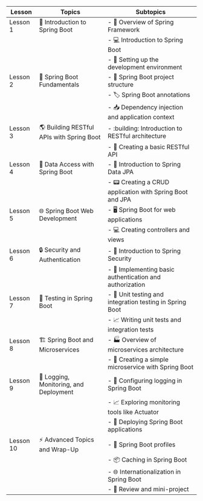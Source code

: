 | **Lesson** | **Topics** | **Subtopics** |
|------------|------------|--------------|
| Lesson 1 | :rocket: Introduction to Spring Boot | - :book: Overview of Spring Framework |
| | | - :computer: Introduction to Spring Boot |
| | | - :wrench: Setting up the development environment |
| Lesson 2 | :nut_and_bolt: Spring Boot Fundamentals | - :file_folder: Spring Boot project structure |
| | | - :label: Spring Boot annotations |
| | | - :inbox_tray: Dependency injection and application context |
| Lesson 3 | :earth_americas: Building RESTful APIs with Spring Boot | - :building: Introduction to RESTful architecture |
| | | - :wrench: Creating a basic RESTful API |
| Lesson 4 | :floppy_disk: Data Access with Spring Boot | - :page_with_curl: Introduction to Spring Data JPA |
| | | - :pager: Creating a CRUD application with Spring Boot and JPA |
| Lesson 5 | :globe_with_meridians: Spring Boot Web Development | - :desktop_computer: Spring Boot for web applications |
| | | - :computer: Creating controllers and views |
| Lesson 6 | :lock: Security and Authentication | - :key: Introduction to Spring Security |
| | | - :closed_lock_with_key: Implementing basic authentication and authorization |
| Lesson 7 | :microscope: Testing in Spring Boot | - :test_tube: Unit testing and integration testing in Spring Boot |
| | | - :chart_with_upwards_trend: Writing unit tests and integration tests |
| Lesson 8 | :building_construction: Spring Boot and Microservices | - :factory: Overview of microservices architecture |
| | | - :construction_worker: Creating a simple microservice with Spring Boot |
| Lesson 9 | :wrench: Logging, Monitoring, and Deployment | - :telescope: Configuring logging in Spring Boot |
| | | - :chart_with_upwards_trend: Exploring monitoring tools like Actuator |
| | | - :rocket: Deploying Spring Boot applications |
| Lesson 10 | :zap: Advanced Topics and Wrap-Up | - :bookmark_tabs: Spring Boot profiles |
| | | - :package: Caching in Spring Boot |
| | | - :globe_with_meridians: Internationalization in Spring Boot |
| | | - :pencil: Review and mini-project |
